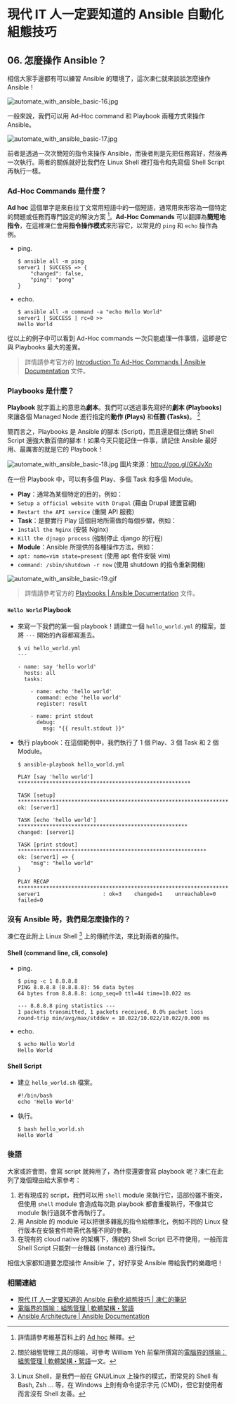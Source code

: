 # 現代 IT 人一定要知道的 Ansible 自動化組態技巧

## 06. 怎麼操作 Ansible？

相信大家手邊都有可以練習 Ansible 的環境了，這次凍仁就來談談怎麼操作 Ansible！

![automate_with_ansible_basic-16.jpg](imgs/automate_with_ansible_basic-16.jpg)

一般來說，我們可以用 Ad-Hoc command 和 Playbook 兩種方式來操作 Ansible。

![automate_with_ansible_basic-17.jpg](imgs/automate_with_ansible_basic-17.jpg)

前者是透過一次次簡短的指令來操作 Ansible，而後者則是先把任務寫好，然後再一次執行。兩者的關係就好比我們在 Linux Shell 裡打指令和先寫個 Shell Script 再執行一樣。


### Ad-Hoc Commands 是什麼？

**Ad hoc** 這個單字是來自拉丁文常用短語中的一個短語，通常用來形容為一個特定的問題或任務而專門設定的解決方案 [^1]。**Ad-Hoc Commands** 可以翻譯為**簡短地指令**，在這裡凍仁會用**指令操作模式**來形容它，以常見的 `ping` 和 `echo` 操作為例。

- ping.

  ```
  $ ansible all -m ping
  server1 | SUCCESS => {
      "changed": false,
      "ping": "pong"
  }
  ```

- echo.

  ```
  $ ansible all -m command -a "echo Hello World"
  server1 | SUCCESS | rc=0 >>
  Hello World
  ```

從以上的例子中可以看到 Ad-Hoc commands 一次只能處理一件事情，這即是它與 Playbooks 最大的差異。

> 詳情請參考官方的 [Introduction To Ad\-Hoc Commands | Ansible Documentation][intro_adhoc] 文件。

[intro_adhoc]: http://docs.ansible.com/ansible/intro_adhoc.html


### Playbooks 是什麼？

**Playbook** 就字面上的意思為**劇本**。我們可以透過事先寫好的**劇本 (Playbooks)** 來讓各個 Managed Node 進行指定的**動作 (Plays)** 和**任務 (Tasks)**。 [^2]

簡而言之，Playbooks 是 Ansible 的腳本 (Script)，而且還是個比傳統 Shell Script 還強大數百倍的腳本！如果今天只能記住一件事，請記住 Ansible 最好用、最厲害的就是它的 Playbook！

![automate_with_ansible_basic-18.jpg](imgs/automate_with_ansible_basic-18.jpg)
圖片來源：http://goo.gl/GKJvXn

在一份 Playbook 中，可以有多個 Play、多個 Task 和多個 Module。

- **Play**：通常為某個特定的目的，例如：
 - `Setup a official website with Drupal` (藉由 Drupal 建置官網)
 - `Restart the API service` (重開 API 服務)
- **Task**：是要實行 Play 這個目地所需做的每個步驟，例如：
 - `Install the Nginx` (安裝 Nginx)
 - `Kill the djnago process` (強制停止 django 的行程)
- **Module**：Ansible 所提供的各種操作方法，例如：
 - `apt: name=vim state=present` (使用 apt 套件安裝 vim)
 - `command: /sbin/shutdown -r now` (使用 shutdown 的指令重新開機)

![automate_with_ansible_basic-19.gif](imgs/automate_with_ansible_basic-19.gif)

> 詳情請參考官方的 [Playbooks | Ansible Documentation][playbooks] 文件。

[playbooks]: http://docs.ansible.com/ansible/playbooks.html


#### `Hello World` Playbook

- 來寫一下我們的第一個 playbook！請建立一個 `hello_world.yml` 的檔案，並將 `---` 開始的內容都寫進去。

  ```
  $ vi hello_world.yml
  ---

  - name: say 'hello world'
    hosts: all
    tasks:

      - name: echo 'hello world'
        command: echo 'hello world'
        register: result

      - name: print stdout
        debug:
          msg: "{{ result.stdout }}"
  ```

- 執行 playbook：在這個範例中，我們執行了 1 個 Play、3 個 Task 和 2 個 Module。

  ```    
  $ ansible-playbook hello_world.yml

  PLAY [say 'hello world'] *******************************************************

  TASK [setup] *******************************************************************
  ok: [server1]

  TASK [echo 'hello world'] ******************************************************
  changed: [server1]

  TASK [print stdout] ************************************************************
  ok: [server1] => {
      "msg": "hello world"
  }

  PLAY RECAP *********************************************************************
  server1                    : ok=3    changed=1    unreachable=0    failed=0
  ```


### 沒有 Ansible 時，我們是怎麼操作的？

凍仁在此附上 Linux Shell [^3] 上的傳統作法，來比對兩者的操作。

#### Shell (command line, cli, console)

- ping.

  ```
  $ ping -c 1 8.8.8.8
  PING 8.8.8.8 (8.8.8.8): 56 data bytes
  64 bytes from 8.8.8.8: icmp_seq=0 ttl=44 time=10.022 ms

  --- 8.8.8.8 ping statistics ---
  1 packets transmitted, 1 packets received, 0.0% packet loss
  round-trip min/avg/max/stddev = 10.022/10.022/10.022/0.000 ms
  ```

- echo.

  ```
  $ echo Hello World
  Hello World
  ```

#### Shell Script

- 建立 `hello_world.sh` 檔案。

  ```
  #!/bin/bash
  echo 'Hello World'
  ```

- 執行。

  ```
  $ bash hello_world.sh
  Hello World
  ```

### 後語

大家或許會問，會寫 script 就夠用了，為什麼還要會寫 playbook 呢？凍仁在此列了幾個理由給大家參考：

1. 若有現成的 script，我們可以用 `shell` module 來執行它，這部份雖不衝突，但使用 `shell` module 會造成每次跑 playbook 都會重複執行，不像其它 module 執行過就不會再執行了。
2. 用 Ansible 的 module 可以把很多雜亂的指令給標準化，例如不同的 Linux 發行版本在安裝套件時需代各種不同的參數。
3. 在現有的 cloud native 的架構下，傳統的 Shell Script 已不符使用，一般而言 Shell Script 只能對一台機器 (instance) 進行操作。

相信大家都知道要怎麼操作 Ansible 了，好好享受 Ansible 帶給我們的樂趣吧！


### 相關連結

- [現代 IT 人一定要知道的 Ansible 自動化組態技巧 | 凍仁的筆記](http://note.drx.tw/2016/05/automate-with-ansible-basic.html)
- [電腦界的隱喻：組態管理 | 軟體架構・絮語][metaphor-in-cm]
- [Ansible Architecture | Ansible Documentation][ansible_architecture]

[metaphor-in-cm]: http://school.soft-arch.net/blog/90699/metaphor-in-cm
[ansible_architecture]: https://docs.ansible.com/ansible/dev_guide/overview_architecture.html


[^1]: 詳情請參考維基百科上的 [Ad hoc][ad_hoc_wikipedia] 解釋。

[ad_hoc_wikipedia]: https://zh.wikipedia.org/wiki/Ad_hoc

[^2]: 關於組態管理工具的隱喻，可參考 William Yeh 前輩所撰寫的[電腦界的隱喻：組態管理 | 軟體架構・絮語][metaphor-in-cm]一文。

[^3]: Linux Shell，是我們一般在 GNU/Linux 上操作的模式，而常見的 Shell 有 Bash, Zsh ... 等，在 Windows 上則有命令提示字元 (CMD)，但它對使用者而言沒有 Shell 友善。

